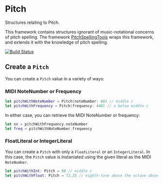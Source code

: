 # Pitch
Structures relating to Pitch. 

This framework contains structures ignorant of music-notational concerns of pitch spelling. The framework [PitchSpellingTools](https://github.com/dn-m/PitchSpellingTools) wraps this framework, and extends it with the knowledge of pitch spelling.

[![Build Status](https://travis-ci.org/dn-m/Pitch.svg?branch=master)](https://travis-ci.org/dn-m/Pitch)

## Create a `Pitch`

You can create a `Pitch` value in a variety of ways:

### MIDI NoteNumber or Frequency
```Swift
let pitchWithNoteNumber = Pitch(noteNumber: 60) // middle c
let pitchWithFrequency = Pitch(frequency: 440) // a below middle c
```
In either case, you can retrieve the MIDI NoteNumber or frequency:
```Swift
let nn = pitchWithFrequency.noteNumber
let freq = pitchWithNoteNumber.frequency
```

### FloatLiteral or IntegerLiteral

You can create a `Pitch` with only a `FloatLiteral` or an `IntegerLiteral`. In this case, the `Pitch` value is instaniated using the given literal as the MIDI `NoteNumber`.

```Swift
let pitchWithInt: Pitch = 60 // middle c
let pitchWithFloat: Pitch = 72.25 // eighth-tone above the octave above middle c
```
